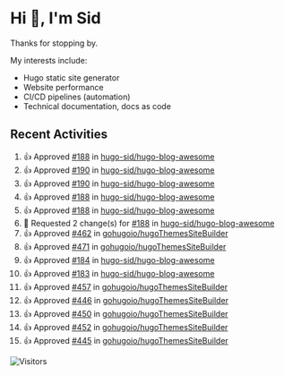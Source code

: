 # Hi 👋, I'm Sid

Thanks for stopping by. 

My interests include:
- Hugo static site generator
- Website performance
- CI/CD pipelines (automation)
- Technical documentation, docs as code


## Recent Activities

<!--RECENT_ACTIVITY:start-->
1. 👍 Approved [#188](https://github.com/hugo-sid/hugo-blog-awesome/pull/188#pullrequestreview-2162207780) in [hugo-sid/hugo-blog-awesome](https://github.com/hugo-sid/hugo-blog-awesome)<br>
2. 👍 Approved [#190](https://github.com/hugo-sid/hugo-blog-awesome/pull/190#pullrequestreview-2162213157) in [hugo-sid/hugo-blog-awesome](https://github.com/hugo-sid/hugo-blog-awesome)<br>
3. 👍 Approved [#190](https://github.com/hugo-sid/hugo-blog-awesome/pull/190#pullrequestreview-2162213157) in [hugo-sid/hugo-blog-awesome](https://github.com/hugo-sid/hugo-blog-awesome)<br>
4. 👍 Approved [#188](https://github.com/hugo-sid/hugo-blog-awesome/pull/188#pullrequestreview-2162207780) in [hugo-sid/hugo-blog-awesome](https://github.com/hugo-sid/hugo-blog-awesome)<br>
5. 👍 Approved [#188](https://github.com/hugo-sid/hugo-blog-awesome/pull/188#pullrequestreview-2162207780) in [hugo-sid/hugo-blog-awesome](https://github.com/hugo-sid/hugo-blog-awesome)<br>
6. 🔴 Requested 2 change(s) for [#188](https://github.com/hugo-sid/hugo-blog-awesome/pull/188#pullrequestreview-2161903339) in [hugo-sid/hugo-blog-awesome](https://github.com/hugo-sid/hugo-blog-awesome)<br>
7. 👍 Approved [#462](https://github.com/gohugoio/hugoThemesSiteBuilder/pull/462#pullrequestreview-2159244779) in [gohugoio/hugoThemesSiteBuilder](https://github.com/gohugoio/hugoThemesSiteBuilder)<br>
8. 👍 Approved [#471](https://github.com/gohugoio/hugoThemesSiteBuilder/pull/471#pullrequestreview-2107954209) in [gohugoio/hugoThemesSiteBuilder](https://github.com/gohugoio/hugoThemesSiteBuilder)<br>
9. 👍 Approved [#184](https://github.com/hugo-sid/hugo-blog-awesome/pull/184#pullrequestreview-2080922411) in [hugo-sid/hugo-blog-awesome](https://github.com/hugo-sid/hugo-blog-awesome)<br>
10. 👍 Approved [#183](https://github.com/hugo-sid/hugo-blog-awesome/pull/183#pullrequestreview-2057731890) in [hugo-sid/hugo-blog-awesome](https://github.com/hugo-sid/hugo-blog-awesome)<br>
11. 👍 Approved [#457](https://github.com/gohugoio/hugoThemesSiteBuilder/pull/457#pullrequestreview-2039557899) in [gohugoio/hugoThemesSiteBuilder](https://github.com/gohugoio/hugoThemesSiteBuilder)<br>
12. 👍 Approved [#446](https://github.com/gohugoio/hugoThemesSiteBuilder/pull/446#pullrequestreview-2018853943) in [gohugoio/hugoThemesSiteBuilder](https://github.com/gohugoio/hugoThemesSiteBuilder)<br>
13. 👍 Approved [#450](https://github.com/gohugoio/hugoThemesSiteBuilder/pull/450#pullrequestreview-2018842162) in [gohugoio/hugoThemesSiteBuilder](https://github.com/gohugoio/hugoThemesSiteBuilder)<br>
14. 👍 Approved [#452](https://github.com/gohugoio/hugoThemesSiteBuilder/pull/452#pullrequestreview-2018839698) in [gohugoio/hugoThemesSiteBuilder](https://github.com/gohugoio/hugoThemesSiteBuilder)<br>
15. 👍 Approved [#445](https://github.com/gohugoio/hugoThemesSiteBuilder/pull/445#pullrequestreview-1999507832) in [gohugoio/hugoThemesSiteBuilder](https://github.com/gohugoio/hugoThemesSiteBuilder)<br>
<!--RECENT_ACTIVITY:end-->

![Visitors](https://api.visitorbadge.io/api/visitors?path=https%3A%2F%2Fgithub.com%2Fhugo-sid%2Fhugo-sid&countColor=%2337d67a&style=flat&labelStyle=upper)
